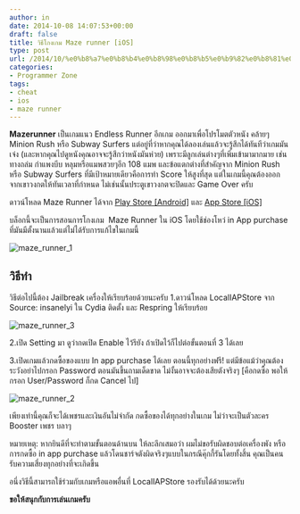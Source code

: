 ```yaml
---
author: in
date: 2014-10-08 14:07:53+00:00
draft: false
title: วิธีโกงเกม Maze runner [iOS]
type: post
url: /2014/10/%e0%b8%a7%e0%b8%b4%e0%b8%98%e0%b8%b5%e0%b9%82%e0%b8%81%e0%b8%87%e0%b9%80%e0%b8%81%e0%b8%a1-maze-runner-ios/
categories:
- Programmer Zone
tags:
- cheat
- ios
- maze runner
---
```


**Mazerunner** เป็นเกมแนว Endless Runner อีกเกม ออกมาเพื่อโปรโมตตัวหนัง คล้ายๆ Minion Rush หรือ Subway Surfers แต่อยู่ที่ว่าหากคุณได้ลองเล่นแล้วจะรู้สึกได้ทันทีว่าเกมมันเจ๋ง (และหากคุณไปดูหนังคุณอาจจะรู้สึกว่าหนังมันห่วย) เพราะมีลูกเล่นต่างๆที่เพิ่มเข้ามามากมาย เช่นทางถล่ม กำแพงบีบ หลุมหรือแมพสวยๆอีก 108 แมพ และข้อแตกต่างที่สำคัญจาก Minion Rush หรือ Subway Surfers ที่มีเป้าหมายเดียวคือการทำ Score ให้สูงที่สุด แต่ในเกมนี้คุณต้องออกจากเขาวงกตให้ทันเวลาที่กำหนด ไม่เช่นนั้นประตูเขาวงกตจะปิดและ Game Over ครับ

<!-- more -->

ดาวน์โหลด Maze Runner ได้จาก [Play Store [Android]](https://play.google.com/store/apps/details?id=com.pikpok.mr.play) และ [App Store [iOS]](https://itunes.apple.com/th/app/the-maze-runner/id910738761?mt=8)

บล็อกนี้จะเป็นการสอนการโกงเกม  Maze Runner ใน iOS โดยใช้ช่องโหว่ in App purchase ที่มันมีตั้งนานแล้วแต่ไม่ได้รับการแก้ไขในเกมนี้

![maze_runner_1](https://www.innnblog.com/wp-content/uploads/2014/10/maze_runner_1.jpg)



## **วิธีทำ**


วิธีต่อไปนี้ต้อง Jailbreak เครื่องให้เรียบร้อยด้วยนะครับ
1.ดาวน์โหลด LocalIAPStore จาก Source: insanelyi ใน Cydia ติดตั้ง และ Respring ให้เรียบร้อย

![maze_runner_3](https://www.innnblog.com/wp-content/uploads/2014/10/maze_runner_3.jpg)


2.เปิด Setting มา ดูว่ากดเปิด Enable ไว้รึยัง ถ้าเปิดไว้ก็ไปต่อขั้นตอนที่ 3 ได้เลย

3.เปิดเกมแล้วกดซื้อของแบบ In app purchase ได้เลย ตอนนี้ทุกอย่างฟรี! แต่มีข้อแม้ว่าคุณต้องระวังอย่าไปกรอก Password ตอนมันขึ้นถามเด็ดขาด ไม่งั้นอาจจะต้องเสียตังจริงๆ [คือกดซื้อ พอให้กรอก User/Password ก็กด Cancel ไป]

![maze_runner_2](https://www.innnblog.com/wp-content/uploads/2014/10/maze_runner_2.jpg)


เพียงเท่านี้คุณก็จะได้เพชรและเงินอันไม่จำกัด กดซื้อของได้ทุกอย่างในเกม ไม่ว่าจะเป็นตัวละคร Booster เพชร บลาๆ

หมายเหตุ: หากยินดีที่จะทำตามขั้นตอนด้านบน ให้ละลึกเสมอว่า ผมไม่ขอรับผิดชอบต่อเครื่องพัง หรือการกดซื้อ in app purchase แล้วโดนชาร์จตังผิดจริงๆแบบในกรณีคุ๊กกี้รันโดยทั้งสิ้น คุณเป็นคนรับความเสี่ยงทุกอย่างที่จะเกิดขึ้น

อนึ่งวิธีนี้สามารถใช้ร่วมกับเกมหรือแอพอื่นที่ LocalIAPStore รองรับได้ด้วยนะครับ

**ขอให้สนุกกับการเล่นเกมครับ**
